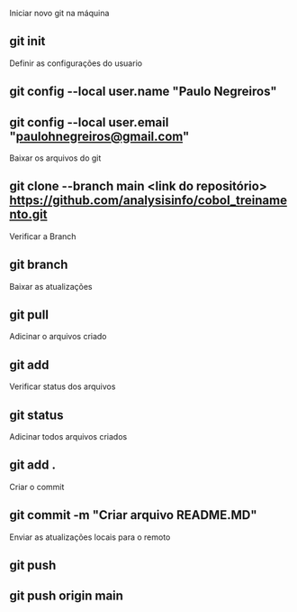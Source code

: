 Iniciar novo git na máquina
## git init

Definir as configurações do usuario 
## git config --local user.name "Paulo Negreiros"
## git config --local user.email "paulohnegreiros@gmail.com"

Baixar os arquivos do git
## git clone --branch <nome da branch> main <link do repositório> https://github.com/analysisinfo/cobol_treinamento.git

Verificar a Branch
## git branch

Baixar as atualizações
## git pull

Adicinar o arquivos criado
## git add <nome do arquivo>

Verificar status dos arquivos
## git status

Adicinar todos arquivos criados
## git add .

Criar o commit
## git commit -m "Criar arquivo README.MD"

Enviar as atualizações locais para o remoto
## git push <remoto> <branch>
## git push origin main


